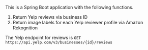 This is a Spring Boot application with the following functions.

1) Return Yelp reviews via business ID
2) Return image labels for each Yelp reviewer profile via Amazon Rekognition

The Yelp endpoint for reviews is 
`GET https://api.yelp.com/v3/businesses/{id}/reviews`
